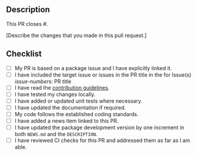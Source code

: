 <!-- Thanks for opening this pull request! Below we have provided a suggested template for PRs to this repository and a checklist to complete before opening a PR -->
 
## Description

This PR closes #<issue-number>.

[Describe the changes that you made in this pull request.]

## Checklist

- [ ] My PR is based on a package issue and I have explicitly linked it.
- [ ] I have included the target issue or issues in the PR title in the for Issue(s) *issue-numbers*: PR title
- [ ] I have read the [contribution guidelines](https://github.com/epinowcast/epinowcast/blob/main/CONTRIBUTING.md).
- [ ] I have tested my changes locally.
- [ ] I have added or updated unit tests where necessary.
- [ ] I have updated the documentation if required.
- [ ] My code follows the established coding standards.
- [ ] I have added a news item linked to this PR.
- [ ] I have updated the package development version by one increment in both `NEWS.md` and the `DESCRIPTION`.
- [ ] I have reviewed CI checks for this PR and addressed them as far as I am able.

<!-- Thanks again for this PR - @epinowcast dev team -->

